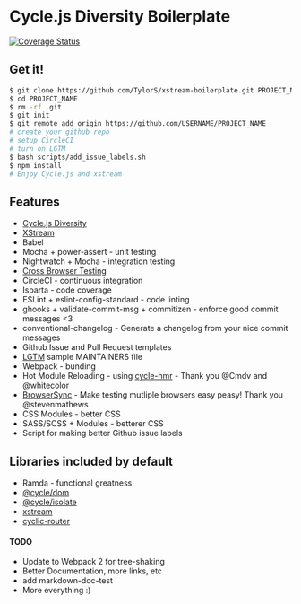 # Cycle.js Diversity Boilerplate
[![Coverage Status](https://coveralls.io/repos/github/TylorS/xstream-boilerplate/badge.svg?branch=master)](https://coveralls.io/github/TylorS/xstream-boilerplate?branch=master)

## Get it!

```bash
$ git clone https://github.com/TylorS/xstream-boilerplate.git PROJECT_NAME
$ cd PROJECT_NAME
$ rm -rf .git
$ git init
$ git remote add origin https://github.com/USERNAME/PROJECT_NAME
# create your github repo
# setup CircleCI
# turn on LGTM
$ bash scripts/add_issue_labels.sh
$ npm install
# Enjoy Cycle.js and xstream
```


## Features

- [Cycle.js Diversity](https://github.com/cyclejs)
- [XStream](https://github.com/staltz/xstream)
- Babel
- Mocha + power-assert - unit testing
- Nightwatch + Mocha - integration testing
- [Cross Browser Testing](https://crossbrowsertesting.com)
- CircleCI - continuous integration
- Isparta - code coverage
- ESLint + eslint-config-standard - code linting
- ghooks + validate-commit-msg + commitizen  - enforce good commit messages <3
- conventional-changelog - Generate a changelog from your nice commit messages
- Github Issue and Pull Request templates
- [LGTM](https://lgtm.co) sample MAINTAINERS file
- Webpack - bunding
- Hot Module Reloading - using [cycle-hmr](https://whitecolor/cycle-hmr) - Thank you @Cmdv and @whitecolor
- [BrowserSync](https://browsersync.io/) - Make testing mutliple browsers easy peasy! Thank you @stevenmathews
- CSS Modules - better CSS
- SASS/SCSS + Modules - betterer CSS
- Script for making better Github issue labels

## Libraries included by default

- Ramda - functional greatness
- [@cycle/dom](https://github.com/cyclejs/dom)
- [@cycle/isolate](https://github.com/cyclejs/isolate)
- [xstream](https://github.com/staltz/xstream)
- [cyclic-router](https://github.com/TylorS/cyclic-router)

#### TODO

- Update to Webpack 2 for tree-shaking
- Better Documentation, more links, etc
- add markdown-doc-test
- More everything :)
